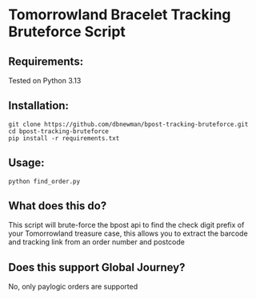 # Tomorrowland Bracelet Tracking Bruteforce Script

## Requirements:
Tested on Python 3.13

## Installation:
```
git clone https://github.com/dbnewman/bpost-tracking-bruteforce.git
cd bpost-tracking-bruteforce
pip install -r requirements.txt
```

## Usage:
```
python find_order.py
```

## What does this do?

This script will brute-force the bpost api to find the check digit prefix of your Tomorrowland treasure case, this allows you to extract the barcode and tracking link from an order number and postcode

## Does this support Global Journey?

No, only paylogic orders are supported